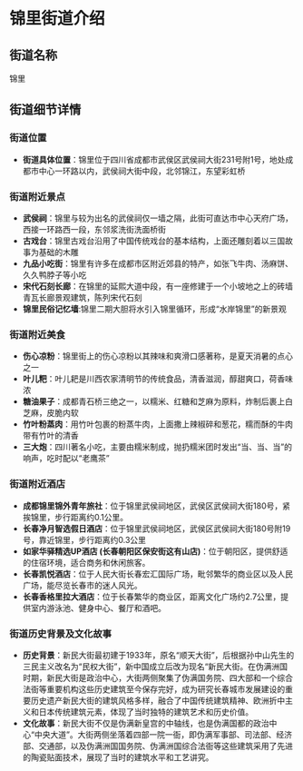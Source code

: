 # 锦里街道介绍

## 街道名称
锦里

## 街道细节详情

### 街道位置
- **街道具体位置**：锦里位于四川省成都市武侯区武侯祠大街231号附1号，地处成都市中心一环路以内，武侯祠大街中段，北邻锦江，东望彩虹桥

### 街道附近景点
- **武侯祠**：锦里与较为出名的武侯祠仅一墙之隔，此街可直达市中心天府广场，西接一环路西一段，东邻浆洗街洗面桥街
- **古戏台**：锦里古戏台沿用了中国传统戏台的基本结构，上面还雕刻着以三国故事为基础的木雕
- **九品小吃街**：锦里有许多在成都市区附近郊县的特产，如张飞牛肉、汤麻饼、久久鸭脖子等小吃
- **宋代石刻长廊**：在锦里的延熙大道中段，有一座修建于一个小坡地之上的砖墙青瓦长廊景观建筑，陈列宋代石刻
- **锦里民俗记忆墙**:锦里二期大胆将水引入锦里循环，形成“水岸锦里”的新景观

### 街道附近美食
- **伤心凉粉**：锦里街上的伤心凉粉以其辣味和爽滑口感著称，是夏天消暑的点心之一
- **叶儿粑**：叶儿耙是川西农家清明节的传统食品，清香滋润，醇甜爽口，荷香味浓
- **糖油果子**：成都青石桥三绝之一，以糯米、红糖和芝麻为原料，炸制后裹上白芝麻，皮脆内软
- **竹叶粉蒸肉**：用竹叶包裹的粉蒸牛肉，上面撒上辣椒碎和葱花，糯而酥的牛肉带有竹叶的清香
- **三大炮**：四川著名小吃，主要由糯米制成，抛扔糯米团时发出“当、当、当”的响声，吃时配以“老鹰茶”


### 街道附近酒店
- **成都锦里锦外青年旅社**：位于锦里武侯祠地区，武侯区武侯祠大街180号，紧挨锦里，步行距离约0.1公里。
- **长春净月智选假日酒店**：位于锦里武侯祠地区，武侯区武侯祠大街180号附19号，靠近锦里，步行距离约0.3公里
- **如家华驿精选UP酒店 (长春朝阳区保安街这有山店)**：位于朝阳区，提供舒适的住宿环境，适合商务和休闲旅客。
- **长春凯悦酒店**：位于人民大街长春宏汇国际广场，毗邻繁华的商业区以及人民广场，能尽览长春市的迷人风光。
- **长春香格里拉大酒店**：位于长春繁华的商业区，距离文化广场约2.7公里，提供室内游泳池、健身中心、餐厅和酒吧。


### 街道历史背景及文化故事
- **历史背景**：新民大街最初建于1933年，原名“顺天大街”，后根据孙中山先生的三民主义改名为“民权大街”，新中国成立后改为现名“新民大街。在伪满洲国时期，新民大街是政治中心，大街两侧聚集了伪满国务院、四大部和一个综合法衙等重要机构这些历史建筑至今保存完好，成为研究长春城市发展建设的重要历史遗产新民大街的建筑风格多样，融合了中国传统建筑精神、欧洲折中主义和日本传统建筑元素，体现了当时独特的建筑艺术和历史价值。
- **文化故事**：新民大街不仅是伪满新皇宫的中轴线，也是伪满国都的政治中心“中央大道”。大街两侧坐落着四部一院一衙，即伪满军事部、司法部、经济部、交通部，以及伪满洲国国务院、伪满洲国综合法衙等这些建筑采用了先进的陶瓷贴面技术，展现了当时的建筑水平和工艺讲究。